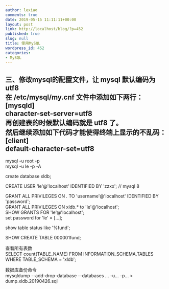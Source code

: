 ```yaml
---
author: lexiao
comments: true
date: 2019-05-15 11:11:11+00:00
layout: post
link: http://localhost/blog/?p=452
published: true
slug: null
title: 使用MySQL
wordpress_id: 452
categories:
- MySQL
---
```


三、修改mysql的配置文件，让 mysql 默认编码为utf8  
在 /etc/mysql/my.cnf 文件中添加如下两行：  
[mysqld]  
character-set-server=utf8  
再创建表的时候默认编码就是 utf8 了。  
然后继续添加如下代码才能使得终端上显示的不乱码：  
[client]  
default-character-set=utf8  
---------------------  





mysql -u root -p  
mysql -u le -p -A  





create database xldb;  

CREATE USER 'le'@'localhost' IDENTIFIED BY 'zzxx'; // mysql 8  

GRANT ALL PRIVILEGES ON *.* TO 'username'@'localhost' IDENTIFIED BY 'password';  
GRANT ALL PRIVILEGES ON xldb.* to 'le'@'localhost';  
SHOW GRANTS FOR 'le'@'localhost';  
set password for 'le' = [...];  

show table status like '%fund';  


SHOW CREATE TABLE 000001fund;  

查看所有表数  
SELECT count(TABLE_NAME) FROM INFORMATION_SCHEMA.TABLES WHERE TABLE_SCHEMA = 'xldb';  


数据库备份命令  
mysqldump --add-drop-database --databases ... -u... -p... > dump.xldb.20190426.sql  
